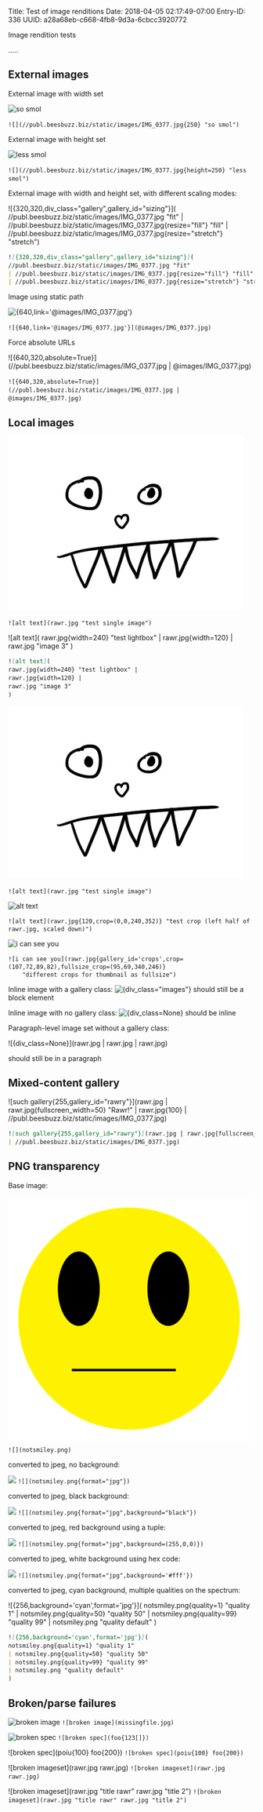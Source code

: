 Title: Test of image renditions
Date: 2018-04-05 02:17:49-07:00
Entry-ID: 336
UUID: a28a68eb-c668-4fb8-9d3a-6cbcc3920772

Image rendition tests

.....

## External images

External image with width set

![](//publ.beesbuzz.biz/static/images/IMG_0377.jpg{250} "so smol")

`![](//publ.beesbuzz.biz/static/images/IMG_0377.jpg{250} "so smol")`

External image with height set

![](//publ.beesbuzz.biz/static/images/IMG_0377.jpg{height=250} "less smol")

`![](//publ.beesbuzz.biz/static/images/IMG_0377.jpg{height=250} "less smol")`

External image with width and height set, with different scaling modes:

![{320,320,div_class="gallery",gallery_id="sizing"}](
//publ.beesbuzz.biz/static/images/IMG_0377.jpg "fit"
| //publ.beesbuzz.biz/static/images/IMG_0377.jpg{resize="fill"} "fill"
| //publ.beesbuzz.biz/static/images/IMG_0377.jpg{resize="stretch"} "stretch")

```markdown
![{320,320,div_class="gallery",gallery_id="sizing"}](
//publ.beesbuzz.biz/static/images/IMG_0377.jpg "fit"
| //publ.beesbuzz.biz/static/images/IMG_0377.jpg{resize="fill"} "fill"
| //publ.beesbuzz.biz/static/images/IMG_0377.jpg{resize="stretch"} "stretch")
```

Image using static path

![{640,link='@images/IMG_0377.jpg'}](@images/IMG_0377.jpg)

`![{640,link='@images/IMG_0377.jpg'}](@images/IMG_0377.jpg)`


Force absolute URLs

![{640,320,absolute=True}](//publ.beesbuzz.biz/static/images/IMG_0377.jpg | @images/IMG_0377.jpg)

`![{640,320,absolute=True}](//publ.beesbuzz.biz/static/images/IMG_0377.jpg | @images/IMG_0377.jpg)`


## Local images

![alt text](rawr.jpg "test single image")

`![alt text](rawr.jpg "test single image")`

![alt text](
rawr.jpg{width=240} "test lightbox" |
rawr.jpg{width=120} |
rawr.jpg "image 3"
)

```markdown
![alt text](
rawr.jpg{width=240} "test lightbox" |
rawr.jpg{width=120} |
rawr.jpg "image 3"
)
```

![alt text](rawr.jpg "test single image")

`![alt text](rawr.jpg "test single image")`

![alt text](rawr.jpg{120,crop=(0,0,240,352)} "test crop (left half of rawr.jpg, scaled down)")

```
![alt text](rawr.jpg{120,crop=(0,0,240,352)} "test crop (left half of rawr.jpg, scaled down)")
```

![i can see you](rawr.jpg{gallery_id='crops',crop=(107,72,89,82),fullsize_crop=(95,69,340,246)}
    "different crops for thumbnail as fullsize")

```
![i can see you](rawr.jpg{gallery_id='crops',crop=(107,72,89,82),fullsize_crop=(95,69,340,246)}
    "different crops for thumbnail as fullsize")
```

Inline image with a gallery class: ![{div_class="images"}](rawr.jpg{32,32}) should still be a block element

Inline image with no gallery class: ![{div_class=None}](rawr.jpg{32,32}) should be inline

Paragraph-level image set without a gallery class:

![{div_class=None}](rawr.jpg
| rawr.jpg
| rawr.jpg)

should still be in a paragraph

## Mixed-content gallery

![such gallery{255,gallery_id="rawry"}](rawr.jpg
| rawr.jpg{fullscreen_width=50} "Rawr!"
| rawr.jpg{100}
| //publ.beesbuzz.biz/static/images/IMG_0377.jpg)

```markdown
![such gallery{255,gallery_id="rawry"}](rawr.jpg | rawr.jpg{fullscreen_width=50} "Rawr!" | rawr.jpg{100}
| //publ.beesbuzz.biz/static/images/IMG_0377.jpg)
```

## PNG transparency

Base image:

![](notsmiley.png) `![](notsmiley.png)`

converted to jpeg, no background:

![](notsmiley.png{format="jpg"}) `![](notsmiley.png{format="jpg"})`

converted to jpeg, black background:

![](notsmiley.png{format="jpg",background="black"}) `![](notsmiley.png{format="jpg",background="black"})`


converted to jpeg, red background using a tuple:

![](notsmiley.png{format="jpg",background=(255,0,0)}) `![](notsmiley.png{format="jpg",background=(255,0,0)})`

converted to jpeg, white background using hex code:

![](notsmiley.png{format="jpg",background='#fff'}) `![](notsmiley.png{format="jpg",background='#fff'})`


converted to jpeg, cyan background, multiple qualities on the spectrum:

![{256,background='cyan',format='jpg'}](
notsmiley.png{quality=1} "quality 1"
| notsmiley.png{quality=50} "quality 50"
| notsmiley.png{quality=99} "quality 99"
| notsmiley.png "quality default"
)

```markdown
![{256,background='cyan',format='jpg'}](
notsmiley.png{quality=1} "quality 1"
| notsmiley.png{quality=50} "quality 50"
| notsmiley.png{quality=99} "quality 99"
| notsmiley.png "quality default"
)
```

## Broken/parse failures

![broken image](missingfile.jpg)
`![broken image](missingfile.jpg)`


![broken spec](foo{123[]})
`![broken spec](foo{123[]})`

![broken spec](poiu{100} foo{200})
`![broken spec](poiu{100} foo{200})`

![broken imageset](rawr.jpg rawr.jpg)
`![broken imageset](rawr.jpg rawr.jpg)`

![broken imageset](rawr.jpg "title rawr" rawr.jpg "title 2")
`![broken imageset](rawr.jpg "title rawr" rawr.jpg "title 2")`
